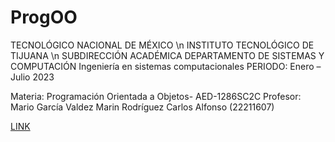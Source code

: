 # ProgOO

TECNOLÓGICO NACIONAL DE MÉXICO \n
INSTITUTO TECNOLÓGICO DE TIJUANA \n
SUBDIRECCIÓN ACADÉMICA
DEPARTAMENTO DE SISTEMAS Y COMPUTACIÓN
Ingeniería en sistemas computacionales
PERIODO: Enero – Julio 2023		


Materia: Programación Orientada a Objetos- AED-1286SC2C
Profesor: Mario García Valdez
Marin Rodríguez Carlos Alfonso (22211607)

[LINK](./img/c.png)
